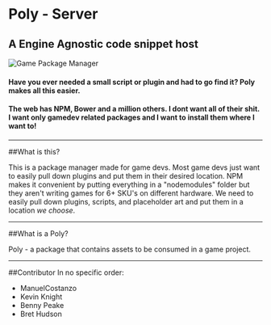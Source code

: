 # Poly - Server
## A Engine Agnostic code snippet host

![Game Package Manager](http://i.imgur.com/dU0w44o.png)

#### Have you ever needed a small script or plugin and had to go find it? Poly makes all this easier.
#### The web has NPM, Bower and a million others. I dont want all of their shit. I want only gamedev related packages and I want to install them where I want to!

---

##What is this?

This is a package manager made for game devs. Most game devs just want to easily pull down plugins and put them in their desired location. NPM makes it convenient by putting everything in a "nodemodules" folder but they aren't writing games for 6+ SKU's on different hardware. We need to easily pull down plugins, scripts, and placeholder art and put them in a location *we choose*.

---


##What is a Poly?

Poly - a package that contains assets to be consumed in a game project.

---

##Contributor
In no specific order:
* ManuelCostanzo
* Kevin Knight
* Benny Peake
* Bret Hudson

